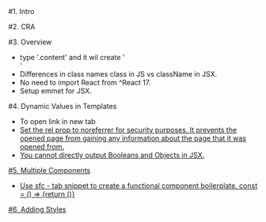 #1. Intro

#2. CRA

#3. Overview

- type '.content' and it wil create '<div className="content"></div>'
- Differences in class names class in JS vs className in JSX.
- No need to import React from ^React 17.
- Setup emmet for JSX.

#4. Dynamic Values in Templates

- To open link in new tab <a href={link} target="_blank" rel="noreferrer">
- Set the rel prop to noreferrer for security purposes. It prevents the opened page from gaining any information about the page that it was opened from.
- You cannot directly output Booleans and Objects in JSX.

#5. Multiple Components

- Use sfc - tab snippet to create a functional component boilerplate.
  const = () => {return ()}

#6. Adding Styles

